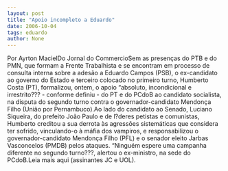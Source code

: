 ```yaml
---
layout: post
title: "Apoio incompleto a Eduardo"
date: 2006-10-04
tags: eduardo
author: None
---
```

Por Ayrton MacielDo Jornal do CommercioSem as presenças do PTB e do PMN, que formam a Frente Trabalhista e se encontram em processo de consulta interna sobre a adesão a Eduardo Campos (PSB), o ex-candidato ao governo do Estado e terceiro colocado no primeiro turno, Humberto Costa (PT), formalizou, ontem, o apoio “absoluto, incondicional e irrestrito??? - conforme definiu - do PT e do PCdoB ao candidato socialista, na disputa do segundo turno contra o governador-candidato Mendonça Filho (União por Pernambuco).Ao lado do candidato ao Senado, Luciano Siqueira, do prefeito João Paulo e de l?deres petistas e comunistas, Humberto creditou a sua derrota às agressões sistemáticas que considera ter sofrido, vinculando-o à máfia dos vampiros, e responsabilizou o governador-candidato Mendonça Filho (PFL) e o senador eleito Jarbas Vasconcelos (PMDB) pelos ataques. “Ninguém espere uma campanha diferente no segundo turno???, alertou o ex-ministro, na sede do PCdoB.Leia mais aqui (assinantes JC e UOL). 